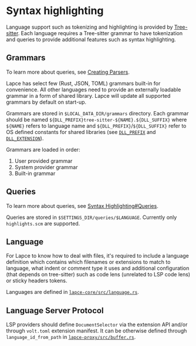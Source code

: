 # Syntax highlighting

Language support such as tokenizing and highlighting is provided by [Tree-sitter][tree-sitter-website]. Each language requires a Tree-sitter grammar to have tokenization and queries to provide additional features such as syntax highlighting.

## Grammars

To learn more about queries, see [Creating Parsers][tree-sitter-parsers].

Lapce has select few (Rust, JSON, TOML) grammars built-in for convenience. All other languages need to provide an externally loadable grammar in a form of shared library. Lapce will update all supported grammars by default on start-up.

Grammars are stored in `$LOCAL_DATA_DIR/grammars` directory. Each grammar should be named `${DLL_PREFIX}tree-sitter-${NAME}.${DLL_SUFFIX}` where `${NAME}` refers to language name and `${DLL_PREFIX}`/`${DLL_SUFFIX}` refer to OS defined constants for shared libraries (see [`DLL_PREFIX`][rust-dll-prefix] and [`DLL_EXTENSION`][rust-dll-extension]).

Grammars are loaded in order:

  1. User provided grammar
  2. System provider grammar
  3. Built-in grammar

## Queries

To learn more about queries, see [Syntax Highlighting#Queries][tree-sitter-queries].

Queries are stored in `$SETTINGS_DIR/queries/$LANGUAGE`. Currently only `highlights.scm` are supported.

## Language

For Lapce to know how to deal with files, it's required to include a language definition which contains which filenames or extensions to match to language, what indent or comment type it uses and additional configuration (that depends on tree-sitter) such as code lens (unrelated to LSP code lens) or sticky headers tokens.

Languages are defined in [`lapce-core/src/language.rs`][lapce-core-language].

## Language Server Protocol

LSP providers should define `DocumentSelector` via the extension API and/or through `volt.toml` extension manifest.
It can be otherwise defined through `language_id_from_path` in [`lapce-proxy/src/buffer.rs`][lapce-proxy-buffer].

[lapce-core-language]: https://github.com/lapce/lapce/blob/master/lapce-core/src/language.rs
[lapce-proxy-buffer]: https://github.com/lapce/lapce/blob/master/lapce-proxy/src/buffer.rs
[rust-dll-prefix]: https://doc.rust-lang.org/std/env/consts/constant.DLL_PREFIX.html
[rust-dll-extension]: https://doc.rust-lang.org/std/env/consts/constant.DLL_EXTENSION.html
[tree-sitter-website]: https://tree-sitter.github.io
[tree-sitter-parsers]: https://tree-sitter.github.io/tree-sitter/creating-parsers
[tree-sitter-queries]: https://tree-sitter.github.io/tree-sitter/syntax-highlighting#queries

